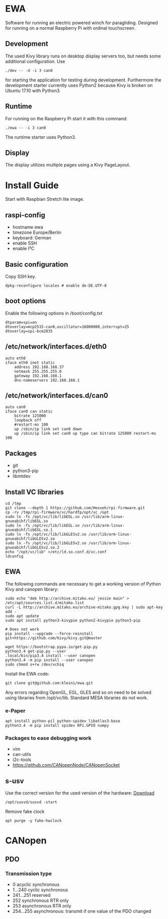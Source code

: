 # EWA

Software for running an electric powered winch for paragliding. Designed for running on a normal Raspberry Pi with
ordinal touchscreen.

## Development

The used Kivy library runs on desktop display servers too, but needs some additional configuration. Use

    ./dev -- -d -i 3 can0

for starting the application for testing during development. Furthermore the development starter currently uses Python2
because Kivy is broken on Ubuntu 17.10 with Python3.

## Runtime

For running on the Raspberry Pi start it with this command:

    ./ewa -- -i 3 can0

The runtime starter uses Python3.

## Display

The display utilizes multiple pages using a Kivy PageLayout.

# Install Guide

Start with Raspbian Stretch lite image.

## raspi-config

* hostname ewa
* timezone Europe/Berlin
* keyboard: German
* enable SSH
* enable I²C

## Basic configuration

Copy SSH key.

    dpkg-reconfigure locales # enable de-DE.UTF-8

## boot options

Enable the following options in /boot/config.txt

    dtparam=spi=on
    dtoverlay=mcp2515-can0,oscillator=16000000,interrupt=25
    dtoverlay=spi-bcm2835

## /etc/network/interfaces.d/eth0

    auto eth0
    iface eth0 inet static
        address 192.168.168.37
        netmask 255.255.255.0
        gateway 192.168.168.1
        dns-nameservers 192.168.168.1

## /etc/network/interfaces.d/can0

    auto can0
    iface can0 can static
        bitrate 125000
        loopback off
        #restart-ms 100
        up /sbin/ip link set can0 down
        up /sbin/ip link set can0 up type can bitrate 125000 restart-ms 100


## Packages

* git
* python3-pip
* libmtdev

## Install VC libraries

    cd /tmp
    git clone --depth 1 https://github.com/Hexxeh/rpi-firmware.git
    cp -rv /tmp/rpi-firmware/vc/hardfp/opt/vc /opt
    sudo ln -fs /opt/vc/lib/libEGL.so /usr/lib/arm-linux-gnueabihf/libEGL.so
    sudo ln -fs /opt/vc/lib/libEGL.so /usr/lib/arm-linux-gnueabihf/libEGL.so.1
    sudo ln -fs /opt/vc/lib/libGLESv2.so /usr/lib/arm-linux-gnueabihf/libGLESv2.so
    sudo ln -fs /opt/vc/lib/libGLESv2.so /usr/lib/arm-linux-gnueabihf/libGLESv2.so.2
    echo "/opt/vc/lib" >/etc/ld.so.conf.d/vc.conf
    ldconfig

## EWA

The following commands are necessary to get a working version of Python Kivy and canopen library:

    sudo echo "deb http://archive.mitako.eu/ jessie main" > /etc/apt/sources.list.d/mitako.list
    curl -L http://archive.mitako.eu/archive-mitako.gpg.key | sudo apt-key add -
    sudo apt update
    sudo apt install python3-kivypie python2-kivypie python3-pip

    # Does not work
    pip install --upgrade --force-reinstall git+https://github.com/kivy/kivy.git@master

    wget https://bootstrap.pypa.io/get-pip.py
    python3.4 get-pip.py --user
    .local/bin/pip3.4 install --user canopen
    python3.4 -m pip install --user canopen
    sudo chmod o+rw /dev/vchiq

Install the EWA code:

    git clone git@github.com:kleini/ewa.git

Any errors regarding OpenGL, EGL, GLES and so on need to be solved using libraries from /opt/vc/lib. Standard MESA libraries do not work.

### e-Paper

    apt install python-pil python-spidev libatlas3-base
    python3.4 -m pip install spidev RPi.GPIO numpy

### Packages to ease debugging work

* vim
* can-utils
* i2c-tools
* https://github.com/CANopenNode/CANopenSocket

## s-usv

Use the correct version for the used version of the hardware:
[Download](https://shop.olmatic.de/de/content/7-downloads) 

    /opt/susvd/susvd -start

Remove fake clock

    apt purge -y fake-hwclock

# CANopen

## PDO

### Transmission type

 * 0 acyclic synchronous
 * 1...240 cyclic synchronous
 * 241...251 reserved
 * 252 synchronous RTR only
 * 253 asynchronous RTR only
 * 254...255 asynchronous: transmit if one value of the PDO changed

